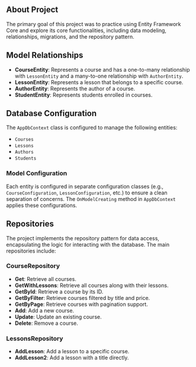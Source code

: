 ## About Project

The primary goal of this project was to practice using Entity Framework Core and explore its core functionalities, including data modeling, relationships, migrations, and the repository pattern.

## Model Relationships

- **CourseEntity**: Represents a course and has a one-to-many relationship with `LessonEntity` and a many-to-one relationship with `AuthorEntity`.
- **LessonEntity**: Represents a lesson that belongs to a specific course.
- **AuthorEntity**: Represents the author of a course.
- **StudentEntity**: Represents students enrolled in courses.

## Database Configuration

The `AppDbContext` class is configured to manage the following entities:

- `Courses`
- `Lessons`
- `Authors`
- `Students`

### Model Configuration

Each entity is configured in separate configuration classes (e.g., `CourseConfiguration`, `LessonConfiguration`, etc.) to ensure a clean separation of concerns. The `OnModelCreating` method in `AppDbContext` applies these configurations.


## Repositories

The project implements the repository pattern for data access, encapsulating the logic for interacting with the database. The main repositories include:

### CourseRepository

- **Get**: Retrieve all courses.
- **GetWithLessons**: Retrieve all courses along with their lessons.
- **GetById**: Retrieve a course by its ID.
- **GetByFilter**: Retrieve courses filtered by title and price.
- **GetByPage**: Retrieve courses with pagination support.
- **Add**: Add a new course.
- **Update**: Update an existing course.
- **Delete**: Remove a course.

### LessonsRepository

- **AddLesson**: Add a lesson to a specific course.
- **AddLesson2**: Add a lesson with a title directly.

